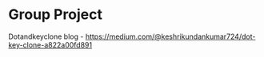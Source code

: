 # Group Project
Dotandkeyclone blog - https://medium.com/@keshrikundankumar724/dot-key-clone-a822a00fd891
